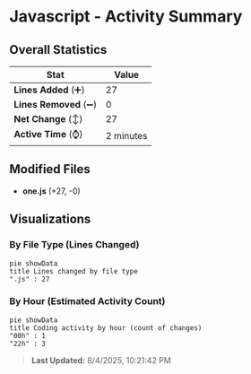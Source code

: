 # Javascript - Activity Summary 

## Overall Statistics

| Stat                   | Value                                                             |
| ---------------------- | ----------------------------------------------------------------- |
| **Lines Added** (➕)   | 27                                          |
| **Lines Removed** (➖) | 0                                        |
| **Net Change** (↕)    | 27                |
| **Active Time** (⌚)   | 2 minutes |


## Modified Files
- **one.js** (+27, -0)

## Visualizations

### By File Type (Lines Changed)

```mermaid
pie showData
title Lines changed by file type
".js" : 27
```

### By Hour (Estimated Activity Count)

```mermaid
pie showData
title Coding activity by hour (count of changes)
"00h" : 1
"22h" : 3
```


> **Last Updated:** 8/4/2025, 10:21:42 PM